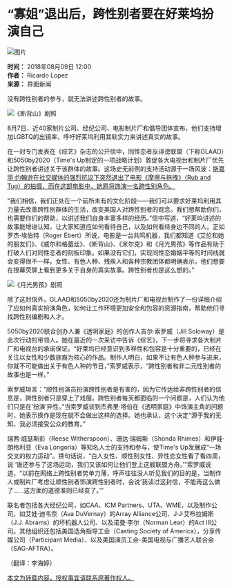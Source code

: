 # “寡姐”退出后，跨性别者要在好莱坞扮演自己

![图片](https://img1.jiemian.com/101/original/20180808/153371099049169300_a640x364.jpg)

**时间：** 2018年08月09日 12:00  
**作者：** Ricardo Lopez  
**来源：** 界面新闻  

没有跨性别者的参与，就无法讲述跨性别者的故事。

![《断背山》剧照](https://img3.jiemian.com/101/original/20180809/153378836661328700_a700xH.jpg)

8月7日，近40家制片公司、经纪公司、电影制片厂和倡导团体宣布，他们支持增加LGBTQ的出镜率，呼吁好莱坞利用其软实力来讲述真实的故事。

在一封专门发表在《综艺》杂志的公开信中，同性恋者反诽谤联盟（下称GLAAD）和5050by2020（Time's Up制定的一项战略计划）敦促各大电视台和制片厂优先让跨性别者讲述关于该群体的故事。这场史无前例的支持活动源于一场风波：[斯嘉丽·约翰逊在社交媒体的强烈抗议下突然退出了电影《摩擦与拖拽》（Rub and Tug）的拍摄，而在这部电影中，她原将饰演一名跨性别角色。](https://www.jiemian.com/article/2310362.html)

“我们相信，我们正处在一个前所未有的文化阶段——我们可以要求好莱坞利用其力量去改善跨性别群体的生活，改变美国人对跨性别者的观念。我们想帮助你们，也需要你们的帮助，以讲述我们自身丰富多样的经历。”信中写道，“好莱坞讲述的故事能增进认知，让大家知道应如何看待自己，以及如何看待身边不同的人。正如罗杰·埃伯特（Roger Ebert）所说，电影是一台共鸣机器，我们都知道《艾伦和她的朋友们》、《威尔和格蕾丝》、《断背山》、《米尔克》和《月光男孩》等作品有助于打破人们对同性恋者的刻板印象。如果没有它们，实现同性恋婚姻平等的时间线就会变得很不一样。女性、有色人种、残疾人和各种宗教团体都明确表示，他们想要在银幕荧屏上看到更多关于自身的真实故事。跨性别者也是这么想的。”

![《月光男孩》剧照](https://img2.jiemian.com/101/original/20180809/153378862072412500_a700xH.jpg)

除了这封信外，GLAAD和5050by2020还为制片厂和电视台制作了一份详细介绍了应如何真实扮演角色，如何让工作环境更加安全和包容的资源指南，帮助他们寻找跨性别编剧和人才。

5050by2020联合创办人兼《透明家庭》的创作人吉尔·索罗威（Jill Soloway）是此次行动的带领人。她在最近的一次采访中告诉《综艺》，下一步将寻求各大制片厂和电视台的承诺保证。“好莱坞已经意识到多样性和包容是十分重要的，已经在关注以女性和少数族裔为核心的作品。制作人明白，如果不让有色人种参与进来，你就不可能做出关于有色人种的节目，”索罗威表示，“跨性别者和非二元性别者的故事也是一样。”

索罗威坦言：“顺性别演员扮演跨性别者是有害的，因为它传达给非跨性别者的信息是，跨性别者只是穿上了戏服。跨性别者每天都面临的一个问题是，人们认为他们只是在‘扮演’异性。”当索罗威谈到杰弗里·塔伯在《透明家庭》中饰演主角的问题时，她表示换作是现在就不会做出这样的选择。她也承认，这个决定“源于我的无知，我必须接受公众的教育。”

瑞茜·威瑟斯彭（Reese Witherspoon）、珊达·瑞姆斯（Shonda Rhimes）和伊娃·朗格利亚（Eva Longoria）等知名人士的支持和参与，使Time's Up发展成“一场交叉的权力运动”。换句话说，“白人女性、顺性别女性、异性恋女性看了看四周，说 ‘谁还参与了这场运动，我们又该如何让他们登上这艘联盟方舟。’”索罗威说道，“以前在网络上跨性别者势单力薄，呼声往往没人听见我们的目的是，当制作人或制片厂考虑让顺性别者饰演跨性别者时，会说‘我读过这封信，不能再这么做了……这方面的道德准则已经变了。’”

联名者包括各大经纪公司，如CAA、ICM Partners、UTA、WME，以及制作公司，如艾娃·迪韦奈（Ava DuVernay）的Array Alliance公司、J·J·艾布拉姆斯（J.J. Abrams）的坏机器人公司、以及诺曼·李尔（Norman Lear）的Act III公司。其他组织还包括美国选角指导工会（Casting Society of America），分享传媒公司（Participant Media）、以及美国演员工会-美国电视与广播艺人联合会（SAG-AFTRA）。

（翻译：李海婷）

[本文为转载内容，授权事宜请联系原著作权人。](https://m.jiemian.com/about/copyright.html)